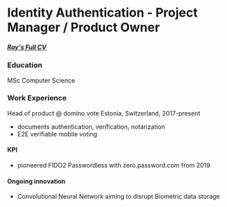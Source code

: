 # Identity Authentication - Project Manager / Product Owner 

##### [Ray's Full CV](https://bit.ly/raysume-onepage)

### Education 
MSc Computer Science 

### Work Experience
Head of product @ domino.vote  Estonia, Switzerland, 2017-present
- documents authentication, verification, notarization
- E2E verifiable mobile voting 

#### KPI
- pioneered FIDO2 Passwordless with zero.password.com from 2019

#### Ongoing innovation
- Convolutional Neural Network aiming to disrupt Biometric data storage   
